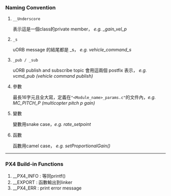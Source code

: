 ### Naming Convention

1. `__Underscore`

   表示這是一個class的private member， *e.g. _gain_vel_p*

2. `_s`

   uORB message 的結尾都是 _s， *e.g. vehicle_command_s*

3. `_pub / _sub`

   uORB publish and subscribe topic 會用這兩個 postfix 表示， *e.g. vcmd_pub (vehicle command publish)*

4. 參數

   最長16字元且全大寫，定義在`"<Module_name>_params.c"`的文件內，*e.g. MC_PITCH_P (multicopter pitch p gain)*

5. 變數

   變數用snake case，*e.g. rate_setpoint*

6. 函數

   函數用camel case， *e.g. setProportionalGain()*

---

### PX4 Build-in Functions

1. __PX4_INFO : 等同printf()
1. __EXPORT : 函數輸出到linker
1. __PX4_ERR : print error message 
